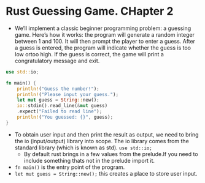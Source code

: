 # Rust Guessing Game. CHapter 2

- We’ll implement a classic beginner programming problem: a guessing game. Here’s how it works: the program will generate a random integer between 1 and 100. It will then prompt the player to enter a guess. After a guess is entered, the program will indicate whether the guess is too low ortoo high. If the guess is correct, the game will print a congratulatory message and exit.

```rs
use std::io;

fn main() {
    println!("Guess the number!");
    println!("Please input your guess.");
    let mut guess = String::new();
    io::stdin().read_line(&mut guess)
    .expect("Failed to read line");
    println!("You guessed: {}", guess);
}

```

- To obtain user input and then print the result as output, we need to bring the io (input/output) library into scope. The io library comes from the
  standard library (which is known as std). `use std::io;`
  - By default rust brings in a few values from the prelude.If you need to include something thats not in the prelude import it.
- `fn main()` is the entry point of the program.
- `let mut guess = String::new();` this creates a place to store user input.
